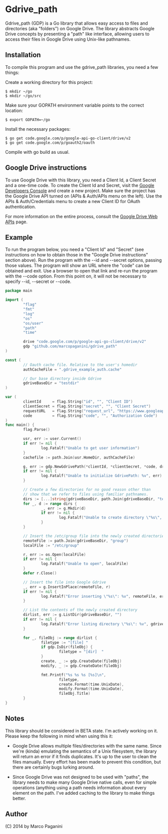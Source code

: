 # Gdrive_path

Gdrive_path (GDP) is a Go library that allows easy access to files and
directories (aka "folders") on Google Drive. The library abstracts Google
Drive concepts by presenting a "path" like interface, allowing users to access their
files in Google Drive using Unix-like pathnames.

## Installation

To compile this program and use the gdrive_path libraries, you need a few things:

Create a working directory for this project:

    $ mkdir ~/go
    $ mkdir ~/go/src

Make sure your GOPATH environment variable points to the correct location:

    $ export GOPATH=~/go

Install the necessary packages:

    $ go get code.google.com/p/google-api-go-client/drive/v2
    $ go get code.google.com/p/goauth2/oauth

Compile with go build as usual.

## Google Drive instructions

To use Google Drive with this library, you need a Client Id, a Client Secret and a
one-time code. To create the Client Id and Secret, visit the [Google Developers Console](https://console.developers.google.com/project) and create a new project.
Make sure the project has the Google Drive API turned on (APIs & Auth/APIs menu on the left).
Use the APIs & Auth/Credentials menu to create a new Client ID for OAuth authentication.

For more information on the entire process, consult the [Google Drive Web APIs](https://developers.google.com/drive/web/enable-sdk) page.

## Example

To run the program below, you need a "Client Id" and "Secret" (see instructions on how to
obtain those in the "Google Drive instructions" section above). Run the program with the
--id and --secret options, passing those values. The program will show an URL where
the "code" can be obtained and exit. Use a browser to open that link and re-run the program with the
--code option. From this point on, it will not be necessary to specify --id, --secret or --code.

```go
package main

import (
        "flag"
        "fmt"
        "log"
        "os"
        "os/user"
        "path"
        "time"

        drive "code.google.com/p/google-api-go-client/drive/v2"
        gdp "github.com/marcopaganini/gdrive_path"
)

const (
        // Oauth cache file. Relative to the user's homedir
        authCacheFile = ".gdrive_example_auth.cache"

        // Our base directory inside Gdrive
        gdriveBaseDir = "testdir"
)

var (
        clientId     = flag.String("id", "", "Client ID")
        clientSecret = flag.String("secret", "", "Client Secret")
        requestURL   = flag.String("request_url", "https://www.googleapis.com/oauth2/v1/userinfo", "API request")
        code         = flag.String("code", "", "Authorization Code")
)
func main() {
        flag.Parse()

        usr, err := user.Current()
        if err != nil {
                log.Fatalf("Unable to get user information")
        }
        cachefile := path.Join(usr.HomeDir, authCacheFile)

        g, err := gdp.NewGdrivePath(*clientId, *clientSecret, *code, drive.DriveScope, cachefile)
        if err != nil {
                log.Fatalf("Unable to initialize GdrivePath: %v", err)
        }

        // Create a few directories for no good reason other than
        // show that we refer to files using familiar pathnames.
        dirs := [...]string{gdriveBaseDir, path.Join(gdriveBaseDir, "test1"), path.Join(gdriveBaseDir, "test2")}
        for _, d := range dirs {
                _, err := g.Mkdir(d)
                if err != nil {
                        log.Fatalf("Unable to create directory \"%s\", error %v\n", d, err)
                }
        }

        // Insert the /etc/group file into the newly created directories
        remoteFile := path.Join(gdriveBaseDir, "group")
        localFile := "/etc/group"

        r, err := os.Open(localFile)
        if err != nil {
                log.Fatalf("Unable to open", localFile)
        }
        defer r.Close()

        // Insert the file into Google Gdrive
        _, err = g.InsertInPlace(remoteFile, r)
        if err != nil {
                log.Fatalf("Error inserting \"%s\": %v", remoteFile, err)
        }

        // List the contents of the newly created directory
        dirlist, err := g.ListDir(gdriveBaseDir, "")
        if err != nil {
                log.Fatalf("Error listing directory \"%s\": %v", gdriveBaseDir, err)
        }

        for _, fileObj := range dirlist {
                filetype := "[file] "
                if gdp.IsDir(fileObj) {
                        filetype = "[dir]  "
                }
                create, _ := gdp.CreateDate(fileObj)
                modify, _ := gdp.CreateDate(fileObj)

                fmt.Printf("%s %s %s [%s]\n",
                        filetype,
                        create.Format(time.UnixDate),
                        modify.Format(time.UnixDate),
                        fileObj.Title)
        }
}
```

## Notes

This library should be considered in BETA state. I'm actively working on it. Please keep the following in mind
when using this it:

* Google Drive allows multiple files/directories with the same name. Since
  we're (kinda) emulating the semantics of a Unix filesystem, the library will
  return an error if it finds duplicates. It's up to the user to clean the
  files manually. Every effort has been made to prevent this condition, but
  there are certainly bugs lurking around.

* Since Google Drive was not designed to be used with "paths", the library
  needs to make many Google Drive native calls, even for simple operations
  (anything using a path needs information about every element on the path.
  I've added caching to the library to make things better.

## Author

(C) 2014 by Marco Paganini <paganini AT paganini DOT net>
